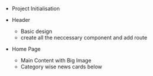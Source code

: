 - Project Initialisation
- Header
    - Basic design
    - create all the neccessary component and add route

- Home Page
    - Main Content with Big Image
    - Category wise news cards below